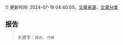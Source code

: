 :alarm_clock: 更新时间: 2024-07-19 04:40:05。[文章来源](/README.md)、[文章分类](/TAGS.md)

## 报告


> 关键字：`报告`、`月报`



